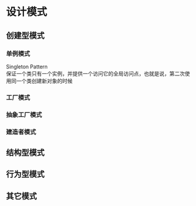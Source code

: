 # 设计模式

## 创建型模式

### 单例模式

Singleton Pattern  
保证一个类只有一个实例，并提供一个访问它的全局访问点，也就是说，第二次使用同一个类创建新对象的时候

### 工厂模式

### 抽象工厂模式

### 建造者模式

## 结构型模式

## 行为型模式

## 其它模式
